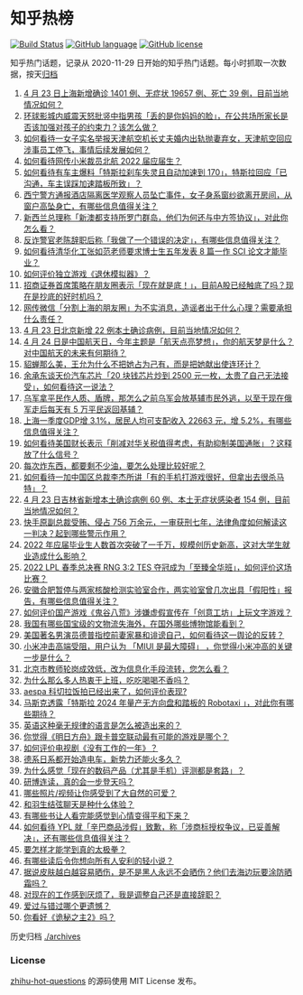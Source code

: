 # 知乎热榜
[![Build Status](https://github.com/ToWeLong/zhihu-hot-questions/workflows/CI/badge.svg)](https://github.com/ToWeLong/zhihu-hot-questions/actions)
[![GitHub language](https://img.shields.io/badge/language-golang-orange.svg)](https://golang.org/)
[![GitHub license](https://img.shields.io/github/license/ToWeLong/zhihu-hot-questions)](https://github.com/ToWeLong/zhihu-hot-questions/blob/main/LICENSE)

知乎热门话题，记录从 2020-11-29 日开始的知乎热门话题。每小时抓取一次数据，按天[归档](./archives)

<!-- BEGIN -->

1. [4 月 23 日上海新增确诊 1401 例、无症状 19657 例、死亡 39 例，目前当地情况如何？](https://www.zhihu.com/question/529702303)
1. [环球影城内威震天怒批竖中指男孩「丢的是你妈妈的脸」，在公共场所家长是否该加强对孩子的约束力？该怎么做？](https://www.zhihu.com/question/529558317)
1. [如何看待一女子实名举报天津航空机长丈夫婚内出轨抛妻弃女，天津航空回应涉事员工停飞，事情后续发展如何？](https://www.zhihu.com/question/529655507)
1. [如何看待网传小米裁员北航 2022 届应届生？](https://www.zhihu.com/question/529519688)
1. [如何看待有车主爆料「特斯拉刹车失灵且自动加速到 170」，特斯拉回应「已沟通，车主误踩加速踏板所致」？](https://www.zhihu.com/question/529634212)
1. [西宁警方通报酒店隔离医学观察人员坠亡事件，女子身系窗纱欲离开房间，从窗户高坠身亡，有哪些信息值得关注？](https://www.zhihu.com/question/529572986)
1. [新西兰总理称「新澳都支持所罗门群岛，他们为何还与中方签协议」，对此你怎么看？](https://www.zhihu.com/question/529301045)
1. [反诈警官老陈辞职后称「我做了一个错误的决定」，有哪些信息值得关注？](https://www.zhihu.com/question/529568862)
1. [如何看待清华化工张如范老师要求博士生五年发表 8 篇一作 SCI 论文才能毕业？](https://www.zhihu.com/question/529619424)
1. [如何评价独立游戏《退休模拟器》？](https://www.zhihu.com/question/365606266)
1. [招商证券首席策略在朋友圈表示「现在就是底！」，目前A股已经触底了吗？现在是抄底的好时机吗？](https://www.zhihu.com/question/529425809)
1. [网传微信「分割上海的朋友圈」为不实消息，造谣者出于什么心理？需要承担什么责任？](https://www.zhihu.com/question/529581672)
1. [4 月 23 日北京新增 22 例本土确诊病例，目前当地情况如何？](https://www.zhihu.com/question/529702798)
1. [4 月 24 日是中国航天日，今年主题是「航天点亮梦想」，你的航天梦是什么？对中国航天的未来有何期待？](https://www.zhihu.com/question/529243501)
1. [貂蝉那么美，王允为什么不把她占为己有，而是把她献出使连环计？](https://www.zhihu.com/question/365579996)
1. [余承东谈天价汽车芯片「20 块钱芯片炒到 2500 元一枚，太贵了自己无法接受」，如何看待这一说法？](https://www.zhihu.com/question/528985468)
1. [乌军拿平民作人质、盾牌，那怎么之前乌军会放基辅市民外逃，以至于现在俄军走后每天有 5 万平民返回基辅？](https://www.zhihu.com/question/528843840)
1. [上海一季度GDP增 3.1%，居民人均可支配收入 22663 元，增 5.2%，有哪些信息值得关注？](https://www.zhihu.com/question/529710913)
1. [如何看待美国财长表示「削减对华关税值得考虑，有助抑制美国通胀」？这释放了什么信号？](https://www.zhihu.com/question/529628984)
1. [每次炸东西，都要剩不少油，要怎么处理比较好呢？](https://www.zhihu.com/question/394827046)
1. [如何看待一加中国区总裁李杰所讲「有的手机打游戏很好，但拿出去很杀马特」？](https://www.zhihu.com/question/529342812)
1. [4 月 23 日吉林省新增本土确诊病例 60 例、本土无症状感染者 154 例，目前当地情况如何？](https://www.zhihu.com/question/529707302)
1. [快手原副总裁受贿、侵占 756 万余元，一审获刑七年，法律角度如何解读这一判决？起到哪些警示作用？](https://www.zhihu.com/question/529554970)
1. [2022 年应届毕业生人数首次突破了一千万，规模创历史新高，这对大学生就业造成什么影响？](https://www.zhihu.com/question/529634506)
1. [2022 LPL 春季总决赛 RNG 3:2 TES 夺冠成为「至臻全华班」，如何评价这场比赛？](https://www.zhihu.com/question/529623574)
1. [安徽合肥暂停与两家核酸检测实验室合作，两实验室曾几次出具「假阳性」报告，有哪些信息值得关注？](https://www.zhihu.com/question/529583882)
1. [如何评价国产游戏《鬼谷八荒》涉嫌虚假宣传在「创意工坊」上玩文字游戏？](https://www.zhihu.com/question/529089073)
1. [我国有哪些国宝级的文物流失海外，在国外哪些博物馆能看到？](https://www.zhihu.com/question/44807668)
1. [美国著名男演员德普指控前妻家暴和诽谤自己，如何看待这一舆论的反转？](https://www.zhihu.com/question/529181534)
1. [小米冲击高端受阻，用户认为 「MIUI 是最大障碍」 ，你觉得小米冲高的关键一步是什么？](https://www.zhihu.com/question/529435642)
1. [北京市教师轮岗成效低，改为信息化手段流转，您怎么看？](https://www.zhihu.com/question/520747377)
1. [为什么那么多人热衷于上班，吃吃喝喝不香吗？](https://www.zhihu.com/question/528604178)
1. [aespa 科切拉饭拍已经出来了，如何评价表现?](https://www.zhihu.com/question/529727609)
1. [马斯克透露「特斯拉 2024 年量产无方向盘和踏板的 Robotaxi 」，对此你有哪些期待？](https://www.zhihu.com/question/529255721)
1. [英语这种毫无规律的语言是怎么被造出来的？](https://www.zhihu.com/question/523005869)
1. [你觉得《明日方舟》跟卡普空联动最有可能的游戏是哪个？](https://www.zhihu.com/question/529639427)
1. [如何评价电视剧《没有工作的一年》？](https://www.zhihu.com/question/527234164)
1. [德系日系都开始造电车，新势力还能火多久？](https://www.zhihu.com/question/528627583)
1. [为什么感觉「现在的数码产品（尤其是手机）评测都是套路」？](https://www.zhihu.com/question/46992022)
1. [研博连读，真的会一步登天吗？](https://www.zhihu.com/question/526668121)
1. [哪些照片/视频让你感受到了大自然的可爱？](https://www.zhihu.com/question/529015418)
1. [和羽生结弦聊天是种什么体验？](https://www.zhihu.com/question/528825120)
1. [有哪些书让人看完能感觉到心情变得平和下来？](https://www.zhihu.com/question/527962075)
1. [如何看待 YPL 就「辛巴商品涉假」致歉，称「涉商标授权争议，已妥善解决」，还有哪些信息值得关注？](https://www.zhihu.com/question/529651212)
1. [要怎样才能学到真的太极拳？](https://www.zhihu.com/question/389385732)
1. [有哪些读后令你想向所有人安利的轻小说？](https://www.zhihu.com/question/528687928)
1. [据说皮肤越白越容易晒伤，是不是黑人永远不会晒伤？他们去海边玩要涂防晒霜吗？](https://www.zhihu.com/question/529097121)
1. [对现在的工作感到厌烦了，我是调整自己还是直接辞职？](https://www.zhihu.com/question/529353297)
1. [爱过与错过哪个更遗憾？](https://www.zhihu.com/question/529702242)
1. [你看好《诡秘之主2》吗？](https://www.zhihu.com/question/528161576)

<!-- END -->

历史归档 [./archives](./archives)


### License
[zhihu-hot-questions](https://github.com/towelong/zhihu-hot-questions) 的源码使用 MIT License 发布。